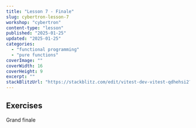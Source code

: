 ```yaml
---
title: "Lesson 7 - Finale"
slug: cybertron-lesson-7
workshop: "cybertron"
content-type: "lesson"
published: "2025-01-25"
updated: "2025-01-25"
categories:
  - "functional programming"
  - "pure functions"
coverImage: ""
coverWidth: 16
coverHeight: 9
excerpt: ""
stackBlitzUrl: "https://stackblitz.com/edit/vitest-dev-vitest-qdhehsi2?embed=1&file=src%2Flevel7.ts&hideExplorer=1&hideNavigation=1&view=editor"
---
```


## Exercises

Grand finale



